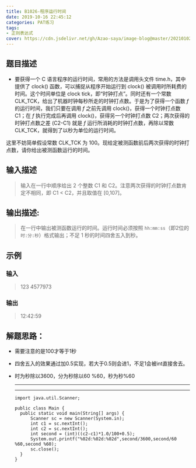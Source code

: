 ```yaml
---
title: B1026-程序运行时间
date: 2019-10-16 22:45:12 
categories: PAT练习
tags:
- 正则表达式
cover: https://cdn.jsdelivr.net/gh/Azao-saya/image-blog@master/20210102/8BH2QH81$`IGRPPDC~E8GVG.4vdx6hbce100.png
---
```


## 题目描述 <!--more-->

-  要获得一个 C 语言程序的运行时间，常用的方法是调用头文件 time.h，其中提供了 clock() 函数，可以捕捉从程序开始运行到 clock() 被调用时所耗费的时间。这个时间单位是 clock tick，即“时钟打点”。同时还有一个常数 CLK_TCK，给出了机器时钟每秒所走的时钟打点数。于是为了获得一个函数 *f* 的运行时间，我们只要在调用 *f* 之前先调用 clock()，获得一个时钟打点数 C1；在 *f* 执行完成后再调用 clock()，获得另一个时钟打点数 C2；两次获得的时钟打点数之差 (C2-C1) 就是 *f* 运行所消耗的时钟打点数，再除以常数 CLK_TCK，就得到了以秒为单位的运行时间。

  这里不妨简单假设常数 CLK_TCK 为 100。现给定被测函数前后两次获得的时钟打点数，请你给出被测函数运行的时间。

## 输入描述

>    输入在一行中顺序给出 2 个整数 C1 和 C2。注意两次获得的时钟打点数肯定不相同，即 C1 < C2，并且取值在 [0,107]。 

## 输出描述:

>   在一行中输出被测函数运行的时间。运行时间必须按照 `hh:mm:ss`（即2位的 `时:分:秒`）格式输出；不足 1 秒的时间四舍五入到秒。 

## 示例

### 输入

> 123 4577973

### 输出

> 12:42:59

## 解题思路：

- 需要注意的是100才等于1秒

- 四舍五入的效果通过加0.5实现，若大于0.5则会进1，不足1会被int直接舍去。

- 时为秒除以3600，分为秒除以60 %60，秒为秒%60

  -----

  -----

  ```
  import java.util.Scanner;
  
  public class Main {
  	public static void main(String[] args) {
  		Scanner sc = new Scanner(System.in);
  		int c1 = sc.nextInt();
  		int c2 = sc.nextInt();
  		int second = (int)((c2-c1)*1.0/100+0.5);
  		System.out.printf("%02d:%02d:%02d",second/3600,second/60 %60,second %60);
  		sc.close();
  	}
  }
  ```

  